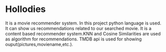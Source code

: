 # Hollodies
It is a movie recommender system. In this project python language is used. It can show us recommendations related to our searched movie. It is a content based recommender system.KNN and Cosine Similarities are used as algorithm for recommendations. TMDB api is used for showing ouput(pictures,moviename,etc.).
